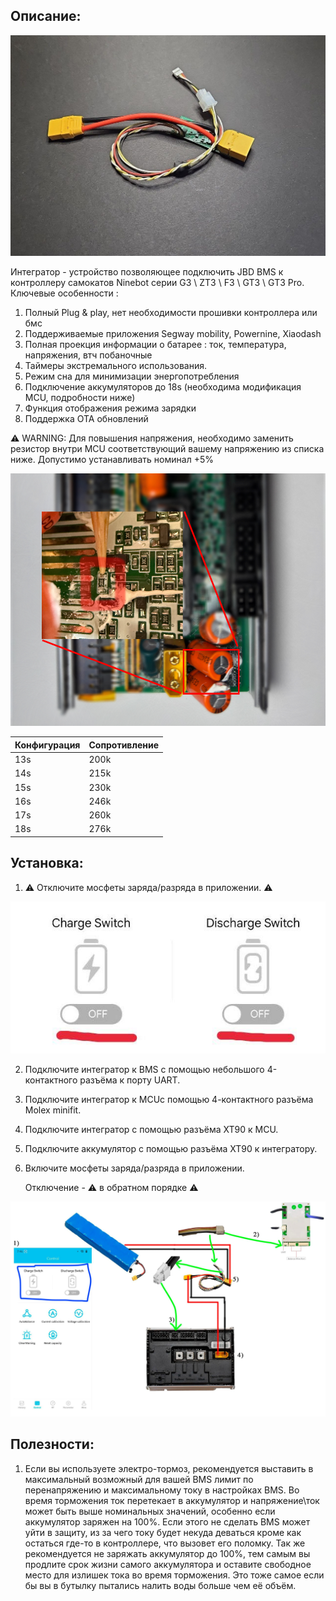 ## Описание:

![Integrator](img/integrator.jpg)

Интегратор - устройство позволяющее подключить JBD BMS к  контроллеру самокатов Ninebot серии G3 \ ZT3 \ F3 \ GT3 \ GT3 Pro. 
Ключевые особенности :
1. Полный Plug & play, нет необходимости прошивки контроллера или бмс
2. Поддерживаемые приложения Segway mobility, Powernine, Xiaodash
3. Полная проекция информации о батарее : ток, температура, напряжения, втч побаночные
4. Таймеры экстремального использования.
5. Режим сна для минимизации энергопотребления
6. Подключение аккумуляторов до 18s (необходима модификация MCU, подробности ниже)
7. Функция отображения режима зарядки
8. Поддержка OTA обновлений



⚠️ WARNING: Для повышения напряжения, необходимо заменить резистор внутри MCU соответствующий вашему напряжению из списка ниже. Допустимо устанавливать номинал +5%


![Placement](img/placement.png)

| Конфигурация | Сопротивление |
| ------------ | ------------- |
| 13s          | 200k          |
| 14s          | 215k          |
| 15s          | 230k          |
| 16s          | 246k          |
| 17s          | 260k          |
| 18s          | 276k          |

## Установка:
 
1) ⚠️ Отключите мосфеты заряда/разряда в приложении. ⚠️

![tutorial](img/jbd_app_fets.jpg)

2) Подключите интегратор к BMS с помощью небольшого 4-контактного разъёма к порту UART.
3) Подключите интегратор к MCUс помощью 4-контактного разъёма Molex minifit.
4) Подключите интегратор с помощью разъёма XT90 к MCU.
5) Подключите аккумулятор с помощью разъёма XT90 к интегратору.
6) Включите мосфеты заряда/разряда в приложении. 

    Отключение - ⚠️ в обратном порядке ⚠️


![tutorial](img/install_tutorial.jpg)

## Полезности:

1) Если вы используете электро-тормоз, рекомендуется выставить в максимальный возможный для вашей BMS лимит по перенапряжению и максимальному току в настройках BMS. Во время торможения ток перетекает в аккумулятор и напряжение\ток может быть выше номинальных значений, особенно если аккумулятор заряжен на 100%. Если этого не сделать BMS может уйти в защиту, из за чего току будет некуда деваться кроме как остаться где-то в контроллере, что вызовет его поломку. Так же рекомендуется не заряжать аккумулятор до 100%, тем самым вы продлите срок жизни самого аккумулятора и оставите свободное место для излишек тока во время торможения. Это тоже самое если бы вы в бутылку пытались налить воды больше чем её объём.